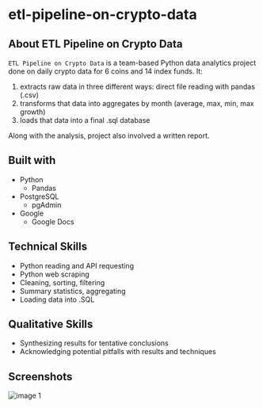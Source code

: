# etl-pipeline-on-crypto-data

## About ETL Pipeline on Crypto Data

`ETL Pipeline on Crypto Data` is a team-based Python data analytics project done on daily crypto data for 6 coins and 14 index funds. It:
1) extracts raw data in three different ways: direct file reading with pandas (.csv)
2) transforms that data into aggregates by month (average, max, min, max growth)
3) loads that data into a final .sql database

Along with the analysis, project also involved a written report.

## Built with
- Python
    - Pandas
- PostgreSQL
    - pgAdmin
- Google
    - Google Docs

## Technical Skills
- Python reading and API requesting
- Python web scraping
- Cleaning, sorting, filtering
- Summary statistics, aggregating
- Loading data into .SQL

## Qualitative Skills
- Synthesizing results for tentative conclusions
- Acknowledging potential pitfalls with results and techniques

## Screenshots
![image 1](https://user-images.githubusercontent.com/74934154/145914250-635e93e3-4e29-42be-98b4-0322ffd7e98b.png)